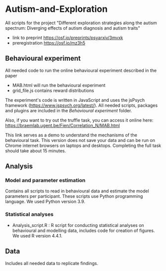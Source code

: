 # Autism-and-Exploration
All scripts for the project "Different exploration strategies along the autism spectrum: Diverging effects of autism diagnosis and autism traits"
* link to preprint https://osf.io/preprints/psyarxiv/3mvxk 
* preregistration https://osf.io/mz3h5 

## Behavioural experiment
All needed code to run the online behavioural experiment described in the paper
* MAB.html will run the behavioural experiment
* grid_file.js contains reward distributions
  
The experiment's code is written in JavaScript and uses the jsPsych framework (https://www.jspsych.org/latest/). All needed scripts, packages and plugins are included in the *Behavioural experiment* folder.

Also, if you want to try out the truffle task, you can access it online here: https://braemlab.ugent.be/Fien/Correlation_N/MAB.html 

This link serves as a demo to understand the mechanisms of the behavioural task. This version does not save your data and can be run on Chrome internet browsers on laptops and desktops. Completing the full task should take about 15 minutes. 


## Analysis
### Model and parameter estimation
Contains all scripts to read in behavioural data and estimate the model parameters per participant. These scripts use Python programming language. We used Python version 3.9.


### Statistical analyses
* Analysis_script.R : R script for conducting statistical analyses on behavioural and modelling data, includes code for creation of figures. We used R version 4.4.1. 

## Data
Includes all needed data to replicate findings. 
